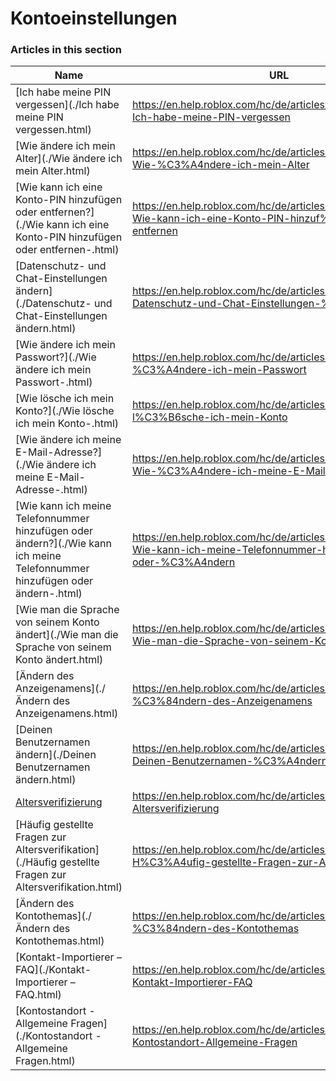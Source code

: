 # Kontoeinstellungen  
### Articles in this section
Name|URL
-|-
[Ich habe meine PIN vergessen](./Ich habe meine PIN vergessen.html) |https://en.help.roblox.com/hc/de/articles/360031292471-Ich-habe-meine-PIN-vergessen
[Wie ändere ich mein Alter](./Wie ändere ich mein Alter.html) |https://en.help.roblox.com/hc/de/articles/360031323611-Wie-%C3%A4ndere-ich-mein-Alter
[Wie kann ich eine Konto-PIN hinzufügen oder entfernen?](./Wie kann ich eine Konto-PIN hinzufügen oder entfernen-.html) |https://en.help.roblox.com/hc/de/articles/360031680051-Wie-kann-ich-eine-Konto-PIN-hinzuf%C3%BCgen-oder-entfernen
[Datenschutz- und Chat-Einstellungen ändern](./Datenschutz- und Chat-Einstellungen ändern.html) |https://en.help.roblox.com/hc/de/articles/360031751471-Datenschutz-und-Chat-Einstellungen-%C3%A4ndern
[Wie ändere ich mein Passwort?](./Wie ändere ich mein Passwort-.html) |https://en.help.roblox.com/hc/de/articles/203313100-Wie-%C3%A4ndere-ich-mein-Passwort
[Wie lösche ich mein Konto?](./Wie lösche ich mein Konto-.html) |https://en.help.roblox.com/hc/de/articles/203313050-Wie-l%C3%B6sche-ich-mein-Konto
[Wie ändere ich meine E-Mail-Adresse?](./Wie ändere ich meine E-Mail-Adresse-.html) |https://en.help.roblox.com/hc/de/articles/360000229603-Wie-%C3%A4ndere-ich-meine-E-Mail-Adresse
[Wie kann ich meine Telefonnummer hinzufügen oder ändern?](./Wie kann ich meine Telefonnummer hinzufügen oder ändern-.html) |https://en.help.roblox.com/hc/de/articles/115004804623-Wie-kann-ich-meine-Telefonnummer-hinzuf%C3%BCgen-oder-%C3%A4ndern
[Wie man die Sprache von seinem Konto ändert](./Wie man die Sprache von seinem Konto ändert.html) |https://en.help.roblox.com/hc/de/articles/360001216486-Wie-man-die-Sprache-von-seinem-Konto-%C3%A4ndert
[Ändern des Anzeigenamens](./Ändern des Anzeigenamens.html) |https://en.help.roblox.com/hc/de/articles/4401938870292-%C3%84ndern-des-Anzeigenamens
[Deinen Benutzernamen ändern](./Deinen Benutzernamen ändern.html) |https://en.help.roblox.com/hc/de/articles/203313130-Deinen-Benutzernamen-%C3%A4ndern
[Altersverifizierung](./Altersverifizierung.html) |https://en.help.roblox.com/hc/de/articles/4407282410644-Altersverifizierung
[Häufig gestellte Fragen zur Altersverifikation](./Häufig gestellte Fragen zur Altersverifikation.html) |https://en.help.roblox.com/hc/de/articles/4407276151188-H%C3%A4ufig-gestellte-Fragen-zur-Altersverifikation
[Ändern des Kontothemas](./Ändern des Kontothemas.html) |https://en.help.roblox.com/hc/de/articles/360022922852-%C3%84ndern-des-Kontothemas
[Kontakt-Importierer – FAQ](./Kontakt-Importierer – FAQ.html) |https://en.help.roblox.com/hc/de/articles/7416652004884-Kontakt-Importierer-FAQ
[Kontostandort - Allgemeine Fragen](./Kontostandort - Allgemeine Fragen.html) |https://en.help.roblox.com/hc/de/articles/21767603654932-Kontostandort-Allgemeine-Fragen